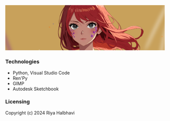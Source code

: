<img src="readme.png">

### Technologies
- Python, Visual Studio Code
- Ren'Py
- GIMP
- Autodesk Sketchbook

### Licensing
Copyright (c) 2024 Riya Halbhavi
